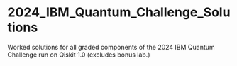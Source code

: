 # 2024_IBM_Quantum_Challenge_Solutions
Worked solutions for all graded components of the 2024 IBM Quantum Challenge run on Qiskit 1.0  (excludes bonus lab.)
